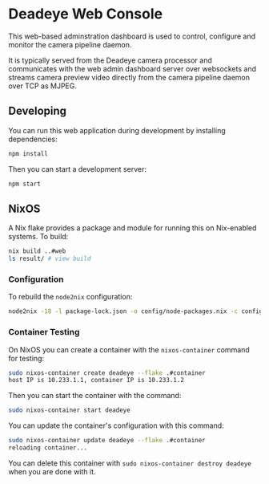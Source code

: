 # Deadeye Web Console

This web-based adminstration dashboard is used to control, configure and monitor the camera pipeline daemon.

It is typically served from the Deadeye camera processor and communicates with the web admin dashboard server over websockets and streams camera preview video directly from the camera pipeline daemon over TCP as MJPEG.

## Developing

You can run this web application during development by installing dependencies:

```sh
npm install
```

Then you can start a development server:

```sh
npm start
```

## NixOS

A Nix flake provides a package and module for running this on Nix-enabled systems. To build:

```sh
nix build ..#web
ls result/ # view build
```

### Configuration

To rebuild the `node2nix` configuration:

```sh
node2nix -18 -l package-lock.json -o config/node-packages.nix -c config/default.nix -e config/node-env.nix
```

### Container Testing

On NixOS you can create a container with the `nixos-container` command for testing:

```sh
sudo nixos-container create deadeye --flake .#container
host IP is 10.233.1.1, container IP is 10.233.1.2
```

Then you can start the container with the command:

```sh
sudo nixos-container start deadeye
```

You can update the container's configuration with this command:

```sh
sudo nixos-container update deadeye --flake .#container
reloading container...
```

You can delete this container with `sudo nixos-container destroy deadeye` when you are done with it.
